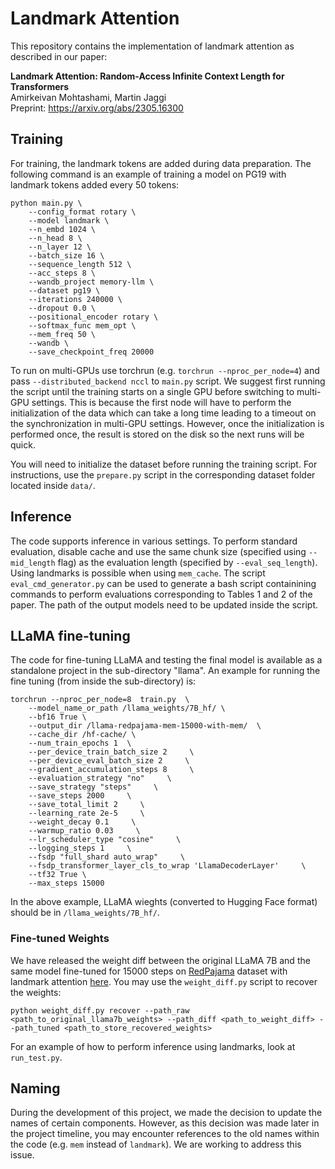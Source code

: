 # Landmark Attention

This repository contains the implementation of landmark attention as described in our paper:

**Landmark Attention: Random-Access Infinite Context Length for Transformers**<br>
Amirkeivan Mohtashami, Martin Jaggi<br>
Preprint: https://arxiv.org/abs/2305.16300

## Training
For training, the landmark tokens are added during data preparation. The following command is an example of training a model on PG19 with landmark tokens added every 50 tokens:
```
python main.py \
    --config_format rotary \
    --model landmark \
    --n_embd 1024 \
    --n_head 8 \
    --n_layer 12 \
    --batch_size 16 \
    --sequence_length 512 \
    --acc_steps 8 \
    --wandb_project memory-llm \
    --dataset pg19 \
    --iterations 240000 \
    --dropout 0.0 \
    --positional_encoder rotary \
    --softmax_func mem_opt \
    --mem_freq 50 \
    --wandb \
    --save_checkpoint_freq 20000
```

To run on multi-GPUs use torchrun (e.g. `torchrun --nproc_per_node=4`) and pass `--distributed_backend nccl` to `main.py` script. We suggest first running the script until the training starts on a single GPU before switching to multi-GPU settings. This is because the first node will have to perform the initialization of the data which can take a long time leading to a timeout on the synchronization in multi-GPU settings. However, once the initialization is performed once, the result is stored on the disk so the next runs will be quick.    

You will need to initialize the dataset before running the training script. For instructions, use the `prepare.py` script in the corresponding dataset folder located inside `data/`. 

## Inference
The code supports inference in various settings. To perform standard evaluation, disable cache and use the same chunk size (specified using `--mid_length` flag) as the evaluation length (specified by `--eval_seq_length`). Using landmarks is possible when using `mem_cache`. The script `eval_cmd_generator.py` can be used to generate a bash script containining commands to perform evaluations corresponding to Tables 1 and 2 of the paper. The path of the output models need to be updated inside the script.

## LLaMA fine-tuning
The code for fine-tuning LLaMA and testing the final model is available as a standalone project in the sub-directory "llama".  An example for running the fine tuning (from inside the sub-directory) is:

```
torchrun --nproc_per_node=8  train.py  \
    --model_name_or_path /llama_weights/7B_hf/ \
    --bf16 True \
    --output_dir /llama-redpajama-mem-15000-with-mem/  \
    --cache_dir /hf-cache/ \
    --num_train_epochs 1  \
    --per_device_train_batch_size 2     \
    --per_device_eval_batch_size 2     \
    --gradient_accumulation_steps 8     \
    --evaluation_strategy "no"     \
    --save_strategy "steps"     \
    --save_steps 2000     \
    --save_total_limit 2     \
    --learning_rate 2e-5     \
    --weight_decay 0.1     \
    --warmup_ratio 0.03     \
    --lr_scheduler_type "cosine"     \
    --logging_steps 1     \
    --fsdp "full_shard auto_wrap"     \
    --fsdp_transformer_layer_cls_to_wrap 'LlamaDecoderLayer'     \
    --tf32 True \
    --max_steps 15000
```

In the above example, LLaMA wieghts (converted to Hugging Face format) should be in `/llama_weights/7B_hf/`.

### Fine-tuned Weights
We have released the weight diff between the original LLaMA 7B and the same model fine-tuned for 15000 steps on [RedPajama](https://github.com/togethercomputer/RedPajama-Data) dataset with landmark attention [here](https://huggingface.co/epfml/landmark-attention-llama7b-wdiff). You may use the `weight_diff.py` script to recover the weights:
```
python weight_diff.py recover --path_raw <path_to_original_llama7b_weights> --path_diff <path_to_weight_diff> --path_tuned <path_to_store_recovered_weights>
```
For an example of how to perform inference using landmarks, look at `run_test.py`.

## Naming
During the development of this project, we made the decision to update the names of certain components. However, as this decision was made later in the project timeline, you may encounter references to the old names within the code (e.g. `mem` instead of `landmark`). We are working to address this issue.
